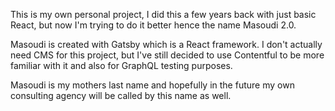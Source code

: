 This is my own personal project, I did this a few years back with just basic React, but now I'm trying to do it better hence the name Masoudi 2.0.

Masoudi is created with Gatsby which is a React framework. I don't actually need CMS for this project, but I've still decided to use Contentful to be more familiar with it and also for GraphQL testing purposes. 

Masoudi is my mothers last name and hopefully in the future my own consulting agency will be called by this name as well.